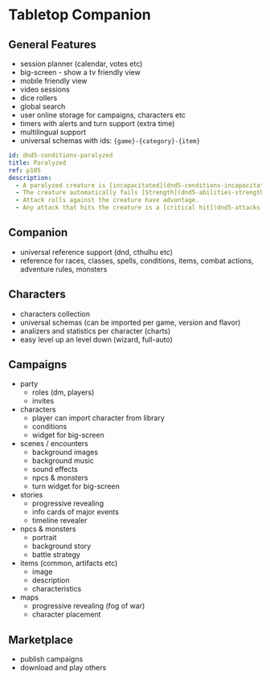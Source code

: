 # Tabletop Companion

## General Features
- session planner (calendar, votes etc)
- big-screen - show a tv friendly view
- mobile friendly view
- video sessions
- dice rollers
- global search
- user online storage for campaigns, characters etc
- timers with alerts and turn support (extra time)
- multilingual support
- universal schemas with ids: `{game}-{category}-{item}`
```yml
id: dnd5-conditions-paralyzed
title: Paralyzed
ref: p105
description:
  - A paralyzed creature is [incapacitated](dnd5-conditions-incapacitated) and can’t move or speak.
  - The creature automatically fails [Strength](dnd5-abilities-strength) and [Dexterity](dnd5-abilities-dexterity) saving throws.
  - Attack rolls against the creature have advantage.
  - Any attack that hits the creature is a [critical hit](dnd5-attacks-critical) if the attacker is within 5 feet of the creature.
```

## Companion
- universal reference support (dnd, cthulhu etc)
- reference for races, classes, spells, conditions, items, combat actions, adventure rules, monsters

## Characters
- characters collection
- universal schemas (can be imported per game, version and flavor)
- analizers and statistics per character (charts)
- easy level up an level down (wizard, full-auto)

## Campaigns
- party
  - roles (dm, players)
  - invites
- characters
  - player can import character from library
  - conditions
  - widget for big-screen
- scenes / encounters
  - background images
  - background music
  - sound effects
  - npcs & monsters
  - turn widget for big-screen
- stories
  - progressive revealing
  - info cards of major events
  - timeline revealer
- npcs & monsters
  - portrait
  - background story
  - battle strategy
- items (common, artifacts etc)
  - image
  - description
  - characteristics
- maps
  - progressive revealing (fog of war)
  - character placement

## Marketplace
- publish campaigns
- download and play others
